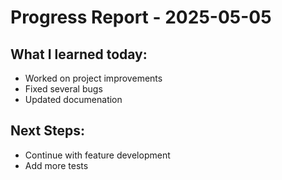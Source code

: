 # Progress Report - 2025-05-05
## What I learned today:
- Worked on project improvements
- Fixed several bugs
- Updated documenation

## Next Steps:
- Continue with feature development
- Add more tests
